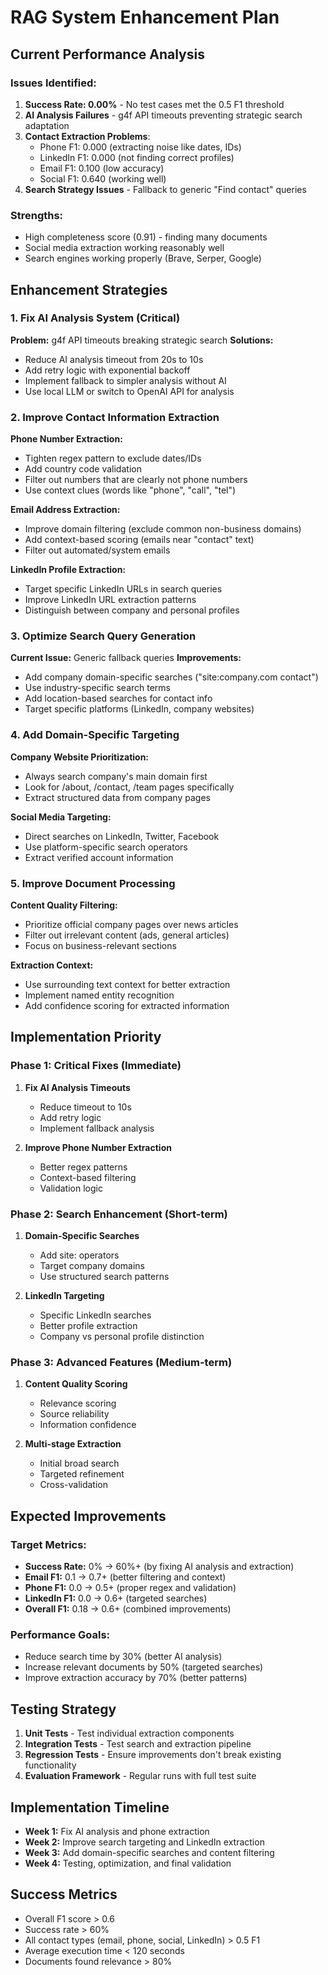 # RAG System Enhancement Plan

## Current Performance Analysis

### Issues Identified:
1. **Success Rate: 0.00%** - No test cases met the 0.5 F1 threshold
2. **AI Analysis Failures** - g4f API timeouts preventing strategic search adaptation
3. **Contact Extraction Problems**:
   - Phone F1: 0.000 (extracting noise like dates, IDs)
   - LinkedIn F1: 0.000 (not finding correct profiles)
   - Email F1: 0.100 (low accuracy)
   - Social F1: 0.640 (working well)
4. **Search Strategy Issues** - Fallback to generic "Find contact" queries

### Strengths:
- High completeness score (0.91) - finding many documents
- Social media extraction working reasonably well
- Search engines working properly (Brave, Serper, Google)

## Enhancement Strategies

### 1. Fix AI Analysis System (Critical)

**Problem:** g4f API timeouts breaking strategic search
**Solutions:**
- Reduce AI analysis timeout from 20s to 10s
- Add retry logic with exponential backoff
- Implement fallback to simpler analysis without AI
- Use local LLM or switch to OpenAI API for analysis

### 2. Improve Contact Information Extraction

**Phone Number Extraction:**
- Tighten regex pattern to exclude dates/IDs
- Add country code validation
- Filter out numbers that are clearly not phone numbers
- Use context clues (words like "phone", "call", "tel")

**Email Address Extraction:**
- Improve domain filtering (exclude common non-business domains)
- Add context-based scoring (emails near "contact" text)
- Filter out automated/system emails

**LinkedIn Profile Extraction:**
- Target specific LinkedIn URLs in search queries
- Improve LinkedIn URL extraction patterns
- Distinguish between company and personal profiles

### 3. Optimize Search Query Generation

**Current Issue:** Generic fallback queries
**Improvements:**
- Add company domain-specific searches ("site:company.com contact")
- Use industry-specific search terms
- Add location-based searches for contact info
- Target specific platforms (LinkedIn, company websites)

### 4. Add Domain-Specific Targeting

**Company Website Prioritization:**
- Always search company's main domain first
- Look for /about, /contact, /team pages specifically
- Extract structured data from company pages

**Social Media Targeting:**
- Direct searches on LinkedIn, Twitter, Facebook
- Use platform-specific search operators
- Extract verified account information

### 5. Improve Document Processing

**Content Quality Filtering:**
- Prioritize official company pages over news articles
- Filter out irrelevant content (ads, general articles)
- Focus on business-relevant sections

**Extraction Context:**
- Use surrounding text context for better extraction
- Implement named entity recognition
- Add confidence scoring for extracted information

## Implementation Priority

### Phase 1: Critical Fixes (Immediate)
1. **Fix AI Analysis Timeouts**
   - Reduce timeout to 10s
   - Add retry logic
   - Implement fallback analysis

2. **Improve Phone Number Extraction**
   - Better regex patterns
   - Context-based filtering
   - Validation logic

### Phase 2: Search Enhancement (Short-term)
1. **Domain-Specific Searches**
   - Add site: operators
   - Target company domains
   - Use structured search patterns

2. **LinkedIn Targeting**
   - Specific LinkedIn searches
   - Better profile extraction
   - Company vs personal profile distinction

### Phase 3: Advanced Features (Medium-term)
1. **Content Quality Scoring**
   - Relevance scoring
   - Source reliability
   - Information confidence

2. **Multi-stage Extraction**
   - Initial broad search
   - Targeted refinement
   - Cross-validation

## Expected Improvements

### Target Metrics:
- **Success Rate:** 0% → 60%+ (by fixing AI analysis and extraction)
- **Email F1:** 0.1 → 0.7+ (better filtering and context)
- **Phone F1:** 0.0 → 0.5+ (proper regex and validation)
- **LinkedIn F1:** 0.0 → 0.6+ (targeted searches)
- **Overall F1:** 0.18 → 0.6+ (combined improvements)

### Performance Goals:
- Reduce search time by 30% (better AI analysis)
- Increase relevant documents by 50% (targeted searches)
- Improve extraction accuracy by 70% (better patterns)

## Testing Strategy

1. **Unit Tests** - Test individual extraction components
2. **Integration Tests** - Test search and extraction pipeline
3. **Regression Tests** - Ensure improvements don't break existing functionality
4. **Evaluation Framework** - Regular runs with full test suite

## Implementation Timeline

- **Week 1:** Fix AI analysis and phone extraction
- **Week 2:** Improve search targeting and LinkedIn extraction
- **Week 3:** Add domain-specific searches and content filtering
- **Week 4:** Testing, optimization, and final validation

## Success Metrics

- Overall F1 score > 0.6
- Success rate > 60%
- All contact types (email, phone, social, LinkedIn) > 0.5 F1
- Average execution time < 120 seconds
- Documents found relevance > 80% 